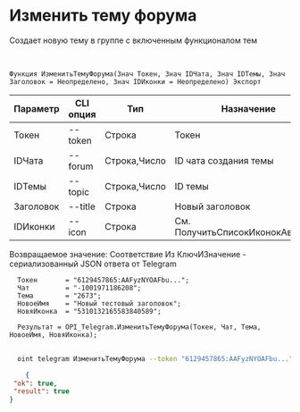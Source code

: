 ﻿---
sidebar_position: 3
---

# Изменить тему форума
 Создает новую тему в группе с включенным функционалом тем


<br/>


`Функция ИзменитьТемуФорума(Знач Токен, Знач IDЧата, Знач IDТемы, Знач Заголовок = Неопределено, Знач IDИконки = Неопределено) Экспорт`

  | Параметр | CLI опция | Тип | Назначение |
  |-|-|-|-|
  | Токен | --token | Строка | Токен |
  | IDЧата | --forum | Строка,Число | ID чата создания темы |
  | IDТемы | --topic | Строка,Число | ID темы |
  | Заголовок | --title | Строка | Новый заголовок |
  | IDИконки | --icon | Строка | См. ПолучитьСписокИконокАватаров |

  
  Возвращаемое значение:   Соответствие Из КлючИЗначение - сериализованный JSON ответа от Telegram





```bsl title="Пример кода"
  Токен       = "6129457865:AAFyzNYOAFbu...";
  Чат         = "-1001971186208";
  Тема        = "2673";
  НовоеИмя    = "Новый тестовый заголовок";
  НовяИконка  = "5310132165583840589";
  
  Результат = OPI_Telegram.ИзменитьТемуФорума(Токен, Чат, Тема, НовоеИмя, НовяИконка);
```
	


```sh title="Пример команды CLI"
    
  oint telegram ИзменитьТемуФорума --token "6129457865:AAFyzNYOAFbu..." --forum %forum% --topic %topic% --title %title% --icon %icon%

```

```json title="Результат"
    {
 "ok": true,
 "result": true
}
```

